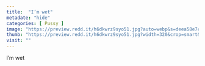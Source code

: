 ```yaml
---
title:  "I’m wet"
metadate: "hide"
categories: [ Pussy ]
image: "https://preview.redd.it/h6dkwrz9syo51.jpg?auto=webp&s=deea58e7c9fcfd2c63c157fd3b903b742aae6ce0"
thumb: "https://preview.redd.it/h6dkwrz9syo51.jpg?width=320&crop=smart&auto=webp&s=60a64fce28e2ce5bfc36f36c8b08465ea4d40036"
visit: ""
---
```

I’m wet
